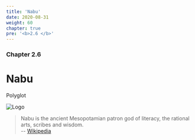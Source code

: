 ```yaml
---
title: 'Nabu'
date: 2020-08-31
weight: 60
chapter: true
pre: '<b>2.6 </b>'
---
```


### Chapter 2.6

# Nabu

Polyglot

![Logo](/img/goblin-blupi-nabu.png?width=550px)

> Nabu is the ancient Mesopotamian patron god of literacy, the rational arts,
> scribes and wisdom.  
> -- [Wikipedia][1]

[1]: https://en.wikipedia.org/wiki/Nabu
